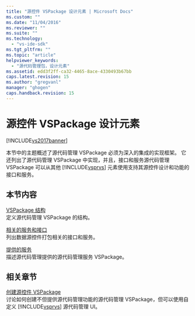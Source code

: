 ```yaml
---
title: "源控件 VSPackage 设计元素 | Microsoft Docs"
ms.custom: ""
ms.date: "11/04/2016"
ms.reviewer: ""
ms.suite: ""
ms.technology: 
  - "vs-ide-sdk"
ms.tgt_pltfrm: ""
ms.topic: "article"
helpviewer_keywords: 
  - "源代码管理包，设计元素"
ms.assetid: edd3f2ff-ca32-4465-8ace-4330493b67bb
caps.latest.revision: 15
ms.author: "gregvanl"
manager: "ghogen"
caps.handback.revision: 15
---
```

# 源控件 VSPackage 设计元素
[!INCLUDE[vs2017banner](../../code-quality/includes/vs2017banner.md)]

本节中的主题概述了源代码管理 VSPackage 必须为深入的集成的实现框架。  它还列出了源代码管理 VSPackage 中实现，并且，接口和服务源代码管理 VSPackage 可以从其他 [!INCLUDE[vsprvs](../../code-quality/includes/vsprvs_md.md)] 元素使用支持其源控件设计和功能的接口和服务。  
  
## 本节内容  
 [VSPackage 结构](../../extensibility/internals/vspackage-structure-source-control-vspackage.md)  
 定义源代码管理 VSPackage 的结构。  
  
 [相关的服务和接口](../../extensibility/internals/related-services-and-interfaces-source-control-vspackage.md)  
 列出数据源控件打包相关的接口和服务。  
  
 [提供的服务](../../extensibility/internals/services-provided-source-control-vspackage.md)  
 描述源代码管理提供的源代码管理服务 VSPackage。  
  
## 相关章节  
 [创建源控件 VSPackage](../../extensibility/internals/creating-a-source-control-vspackage.md)  
 讨论如何创建不但提供源代码管理功能的源代码管理 VSPackage，但可以使用自定义 [!INCLUDE[vsprvs](../../code-quality/includes/vsprvs_md.md)] 源代码管理 UI。